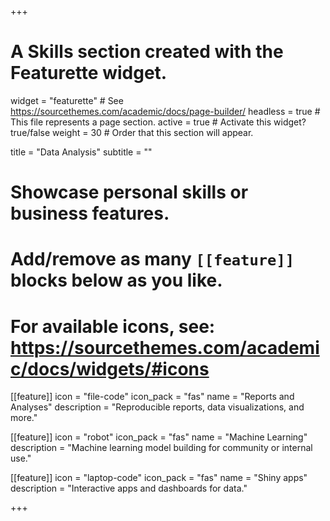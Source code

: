 +++
# A Skills section created with the Featurette widget.
widget = "featurette"  # See https://sourcethemes.com/academic/docs/page-builder/
headless = true  # This file represents a page section.
active = true  # Activate this widget? true/false
weight = 30  # Order that this section will appear.

title = "Data Analysis"
subtitle = ""

# Showcase personal skills or business features.
# 
# Add/remove as many `[[feature]]` blocks below as you like.
# 
# For available icons, see: https://sourcethemes.com/academic/docs/widgets/#icons

[[feature]]
  icon = "file-code"
  icon_pack = "fas"
  name = "Reports and Analyses"
  description = "Reproducible reports, data visualizations, and more."
  
[[feature]]
  icon = "robot"
  icon_pack = "fas"
  name = "Machine Learning"
  description = "Machine learning model building for community or internal use."  
  
[[feature]]
  icon = "laptop-code"
  icon_pack = "fas"
  name = "Shiny apps"
  description = "Interactive apps and dashboards for data."

+++
